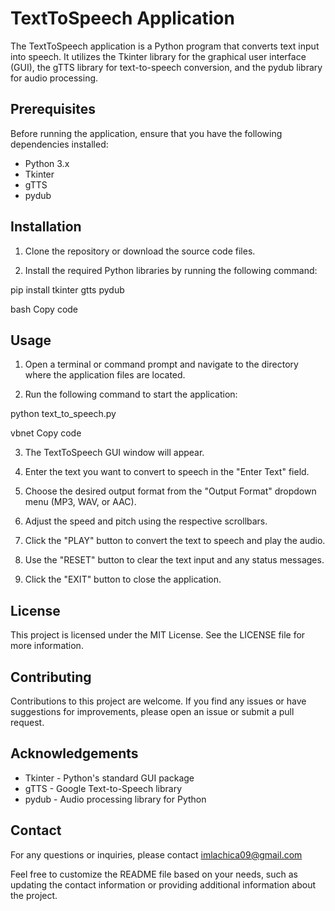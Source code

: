 # TextToSpeech Application



The TextToSpeech application is a Python program that converts text input into speech. It utilizes the Tkinter library for the graphical user interface (GUI), the gTTS library for text-to-speech conversion, and the pydub library for audio processing.

## Prerequisites

Before running the application, ensure that you have the following dependencies installed:

- Python 3.x
- Tkinter
- gTTS
- pydub

## Installation

1. Clone the repository or download the source code files.

2. Install the required Python libraries by running the following command:

pip install tkinter gtts pydub

bash
Copy code

## Usage

1. Open a terminal or command prompt and navigate to the directory where the application files are located.

2. Run the following command to start the application:

python text_to_speech.py

vbnet
Copy code

3. The TextToSpeech GUI window will appear.

4. Enter the text you want to convert to speech in the "Enter Text" field.

5. Choose the desired output format from the "Output Format" dropdown menu (MP3, WAV, or AAC).

6. Adjust the speed and pitch using the respective scrollbars.

7. Click the "PLAY" button to convert the text to speech and play the audio.

8. Use the "RESET" button to clear the text input and any status messages.

9. Click the "EXIT" button to close the application.

## License

This project is licensed under the MIT License. See the LICENSE file for more information.

## Contributing

Contributions to this project are welcome. If you find any issues or have suggestions for improvements, please open an issue or submit a pull request.

## Acknowledgements

- Tkinter - Python's standard GUI package
- gTTS - Google Text-to-Speech library
- pydub - Audio processing library for Python

## Contact

For any questions or inquiries, please contact imlachica09@gmail.com

Feel free to customize the README file based on your needs, such as updating the contact information or providing additional information about the project.
